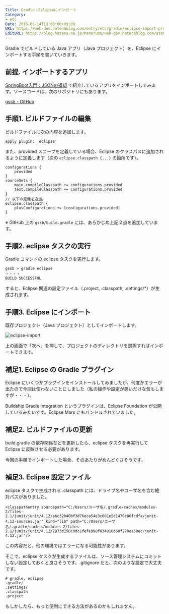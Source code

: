 ```yaml
---
Title: Gradle：Eclipseにインポート
Category:
- etc
Date: 2016-05-14T13:00:00+09:00
URL: https://web-dev.hatenablog.com/entry/etc/gradle/eclipse-import-project
EditURL: https://blog.hatena.ne.jp/mamorums/web-dev.hatenablog.com/atom/entry/10328749687179310629
---
```


Gradle でビルドしている Java アプリ（Java プロジェクト）を、Eclipse にインポートする手順を書いていきます。


## 前提. インポートするアプリ
[SpringBoot入門：JSONの返却](/entry/spring-boot/intro/response-json) で紹介しているアプリをインポートしてみます。ソースコードは、次のリポジトリにもあります。

[gssb - GitHub](https://github.com/mamorum/blog/tree/master/code/gssb)


## 手順1. ビルドファイルの編集
ビルドファイルに次の内容を追加します。

```
apply plugin: 'eclipse'
```

また、provided スコープを定義している場合、Eclipse のクラスパスに追加されるように定義します（次の `eclipse.classpath {...}` の箇所です）。

```
configurations {
    provided
}
sourceSets {
    main.compileClasspath += configurations.provided
    test.compileClasspath += configurations.provided
}
// 以下の定義を追加。
eclipse.classpath {
    plusConfigurations += [configurations.provided]
}
```

※ GitHub 上の `gssb/build.gradle` には、あらかじめ上記２点を追加しています。


## 手順2. eclipse タスクの実行
Gradle コマンドの eclipse タスクを実行します。

```
gssb > gradle eclipse
・・・・
BUILD SUCCESSFUL
```

すると、Eclipse 関連の設定ファイル（.project, .classpath, .settings/*）が生成されます。


## 手順3. Eclipse にインポート
既存プロジェクト（Java プロジェクト）としてインポートします。

![eclipse-import](http://cdn-ak.f.st-hatena.com/images/fotolife/m/mamorums/20160816/20160816104859.png)

上の画面で「次へ」を押して、プロジェクトのディレクトリを選択すればインポートできます。


## 補足1. Eclipse の Gradle プラグイン
Eclipse にいくつかプラグインをインストールしてみましたが、何度かエラーが出たので今回は使わないことにしました（私の操作や設定が悪いだけな気もしますが・・・）。

Buildship Gradle Integration というプラグインは、Eclipse Foundation が公開しているみたいです。Eclipse Mars にもバンドルされていました。


## 補足2. ビルドファイルの更新
build.gradle の依存関係などを更新したら、eclipse タスクを再実行して Eclipse に反映させる必要があります。

今回の手順でインポートした場合、そのあたりがめんどくさそうです。


## 補足3. Eclipse 設定ファイル
eclipse タスクで生成される .classpath には、ドライブ名やユーザ名を含む絶対パスがありました。

```
<classpathentry sourcepath="C:/Users/ユーザ名/.gradle/caches/modules-2/files-2.1/junit/junit/4.12/a6c32b40bf3d76eca54e3c601e5d1470c86fcdfa/junit-4.12-sources.jar" kind="lib" path="C:/Users/ユーザ名/.gradle/caches/modules-2/files-2.1/junit/junit/4.12/2973d150c0dc1fefe998f834810d68f278ea58ec/junit-4.12.jar"/>
```

この内容だと、他の環境ではエラーになる可能性があります。

そこで、eclipse タスクが生成するファイルは、ソース管理システムにコミットしない設定しておくと良さそうです。.gitignore だと、次のような設定で大丈夫です。

```
# gradle, eclipse
.gradle/
.settings/
.classpath
.project
```

もしかしたら、もっと便利にできる方法があるのかもしれません。
